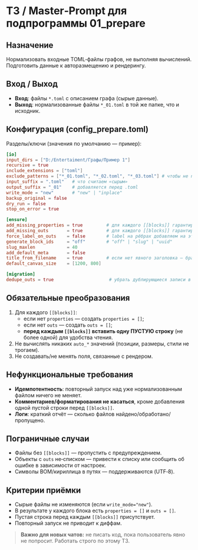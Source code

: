 # ТЗ / Master‑Prompt для подпрограммы 01_prepare

## Назначение
Нормализовать входные TOML‑файлы графов, не выполняя вычислений. Подготовить данные к авторазмещению и рендерингу.

## Вход / Выход
- **Вход**: файлы `*.toml` с описанием графа (сырые данные).
- **Выход**: нормализованные файлы `*_01.toml` в той же папке, что и исходник.

## Конфигурация (config_prepare.toml)
Разделы/ключи (значения по умолчанию — пример):
```toml
[io]
input_dirs = ["D:/Entertaiment/Графы/Пример 1"]
recursive = true
include_extensions = ["toml"]
exclude_patterns = ["*_01.toml", "*_02.toml", "*_03.toml"] # чтобы не переобрабатывать
input_suffix = ".toml"   # что считаем «сырым»
output_suffix = "_01"    # добавляется перед .toml
write_mode = "new"       # "new" | "inplace"
backup_original = false
dry_run = false
stop_on_error = true

[ensure]
add_missing_properties = true         # для каждого [[blocks]] гарантировать properties = []
add_missing_outs       = true         # для каждого [[blocks]] гарантировать outs = []
force_label_on_outs    = false        # label на рёбрах добавляем на этапе 02 (см. ниже)
generate_block_ids     = "off"        # "off" | "slug" | "uuid"
slug_maxlen            = 40
add_default_meta       = false
title_from_filename    = true         # если нет явного заголовка — брать из имени файла
default_canvas_size    = [1200, 800]

[migration]
dedupe_outs = true                     # убрать дублирующиеся записи в [[blocks.outs]]
```

## Обязательные преобразования
1. Для каждого `[[blocks]]`:
   - если нет `properties` — создать `properties = []`;
   - если нет `outs` — создать `outs = []`;
   - **перед каждым `[[blocks]]` вставить одну ПУСТУЮ строку** (не более одной) для удобства чтения.
2. Не вычислять никаких `auto_*` значений (позиции, размеры, стили не трогаем).
3. Не создавать/не менять поля, связанные с рендером.

## Нефункциональные требования
- **Идемпотентность**: повторный запуск над уже нормализованным файлом ничего не меняет.
- **Комментариев/форматирования не касаться**, кроме добавления одной пустой строки перед `[[blocks]]`.
- **Логи**: краткий отчёт — сколько файлов найдено/обработано/пропущено.

## Пограничные случаи
- Файлы без `[[blocks]]` — пропустить с предупреждением.
- Объекты с `outs` не‑списком — привести к списку или сообщить об ошибке в зависимости от настроек.
- Символы BOM/кириллица в путях — поддерживаются (UTF‑8).

## Критерии приёмки
- Сырые файлы не изменяются (если `write_mode="new"`).
- В результате у каждого блока есть `properties = []` и `outs = []`.
- Пустая строка перед каждым `[[blocks]]` присутствует.
- Повторный запуск не приводит к диффам.

> **Важно для новых чатов:** не писать код, пока пользователь явно не попросит. Работать строго по этому ТЗ.
